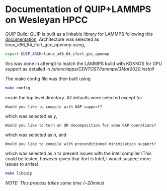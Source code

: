 # Documentation of QUIP+LAMMPS on Wesleyan HPCC  


QUIP Build:
QUIP is built as a linkable library for LAMMPS following this [documentation](https://github.com/libAtoms/QUIP/blob/public/README.md).
Architecture was selected as linux_x86_64_ifort_gcc_openmp using,
```bash
export QUIP_ARCH=linux_x86_64_ifort_gcc_openmp
```
this was done in attempt to match the LAMMPS build with KOKKOS for GPU support as detailed in _/share/apps/CENTOS7/lammps/3Mar2020.install_

The make config file was then built using
```bash
make config
```
inside the top level directory. All defaults were selected except for
```
Would you like to compile with GAP support?
```
which was selected as _y_,
```
Would you like to turn on QR decomposition for some GAP operations?
```
which was selected as _n_, and
```
Would you like to compile with preconditioned minimisation support?
```
which was selected as _n_ to prevent issues with the intel compiler (This could be tested, however given that ifort is Intel, I would suspect more issues to arrise).  

```bash
make libquip
```
_NOTE: This process takes some time (~20mins)_
